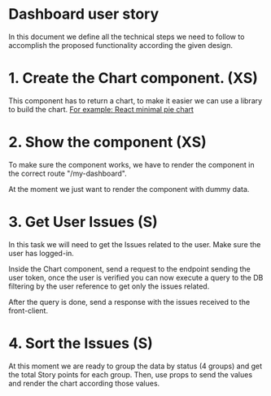 ﻿# Dashboard user story
In this document we define all the technical steps we need to follow to accomplish the proposed functionality according the given design.


# 1. Create the Chart component. (XS)
This component has to return a chart, to make it easier we can use a library to build the chart. [For example: React minimal pie chart](https://www.npmjs.com/package/react-minimal-pie-chart)

# 2. Show the component (XS)
To make sure the component works, we have to render the component in the correct route "/my-dashboard".

At the moment we just want to render the component with dummy data.

# 3. Get User Issues (S)
In this task we will need to get the Issues related to the user. Make sure the user has logged-in.

Inside the Chart component, send a request to the endpoint sending the user token, once the user is verified you can now execute a query to the DB filtering by the user reference to get only the issues related.

After the query is done, send a response with the issues received to the front-client.

# 4. Sort the Issues (S)
At this moment we are ready to group the data by status (4 groups) and get the total Story points for each group. Then, use props to send the values and render the chart according those values.